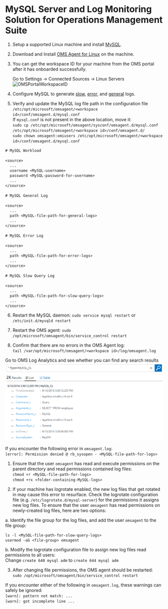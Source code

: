 # MySQL Server and Log Monitoring Solution for Operations Management Suite

1. Setup a supported Linux machine and install [MySQL](http://dev.mysql.com/doc/refman/5.7/en/installing.html).

2. Download and Install [OMS Agent for Linux](https://github.com/Microsoft/OMS-Agent-for-Linux) on the machine. 

3. You can get the workspace ID for your machine from the OMS portal after it has onboarded successfully.

   Go to Settings -> Connected Sources -> Linux Servers
   ![OMSPortalWorkspaceID](pictures/OMSPortalWorkspaceID.PNG?raw=true)

4. Configure MySQL to generate [slow](http://dev.mysql.com/doc/refman/5.7/en/slow-query-log.html), [error](http://dev.mysql.com/doc/refman/5.7/en/error-log.html), and [general](http://dev.mysql.com/doc/refman/5.7/en/query-log.html) logs.

5. Verify and update the MySQL log file path in the configuration file `/etc/opt/microsoft/omsagent/<workspace id>/conf/omsagent.d/mysql.conf`  
If `mysql.conf` is not present in the above location, move it:  
`sudo cp /etc/opt/microsoft/omsagent/sysconf/omsagent.d/mysql.conf /etc/opt/microsoft/omsagent/<workspace id>/conf/omsagent.d/`  
`sudo chown omsagent:omiusers /etc/opt/microsoft/omsagent/<workspace id>/conf/omsagent.d/mysql.conf`

  ```config
  # MySQL Workload
  
  <source>
    ...
    username <MySQL-username>
    password <MySQL-password-for-username>
    ...
  </source>
  
  # MySQL General Log
  
  <source>
    ...
    path <MySQL-file-path-for-general-logs>
    ...
  </source>
  
  # MySQL Error Log
  
  <source>
    ...
    path <MySQL-file-path-for-error-logs>
    ...
  </source>
  
  # MySQL Slow Query Log
  
  <source>
    ...
    path <MySQL-file-path-for-slow-query-logs>
    ...
  </source>
  ```

6. Restart the MySQL daemon:
`sudo service mysql restart` or `/etc/init.d/mysqld restart`

7. Restart the OMS agent:
`sudo /opt/microsoft/omsagent/bin/service_control restart`


8. Confirm that there are no errors in the OMS Agent log:  
`tail /var/opt/microsoft/omsagent/<workspace id>/log/omsagent.log`

Go to OMS Log Analytics and see whether you can find any search results
![MySQLSearchView](pictures/MySQLSearchView.PNG?raw=true)




If you encounter the following error in `omsagent.log`:  
`[error]: Permission denied @ rb_sysopen - <MySQL-file-path-for-logs>`

1. Ensure that the user `omsagent` has read and execute permissions on the parent directory and read permissions contained log files:  
`chmod +r <MySQL-file-path-for-logs>`  
`chmod +rx <folder-containing-MySQL-logs>`
  
2. If your machine has logrotate enabled, the new log files that get rotated in may cause this error to resurface. Check the logrotate configuration file (e.g. `/etc/logrotate.d/mysql-server`) for the permissions it assigns new log files. To ensure that the user `omsagent` has read permissions on newly-created log files, here are two options:

 a. Identify the file group for the log files, and add the user `omsagent` to the file group:
  ```commands
  ls -l <MySQL-file-path-for-slow-query-logs>
  usermod -aG <file-group> omsagent
  ```  
 
 b. Modify the logrotate configuration file to assign new log files read permissions to all users:  
Change `create 640 mysql adm` to `create 644 mysql adm`

3. After changing file permissions, the OMS agent should be restarted:  
`sudo /opt/microsoft/omsagent/bin/service_control restart`




If you encounter either of the following in `omsagent.log`, these warnings can safely be ignored:  
`[warn]: pattern not match: ...`  
`[warn]: got incomplete line ...`
